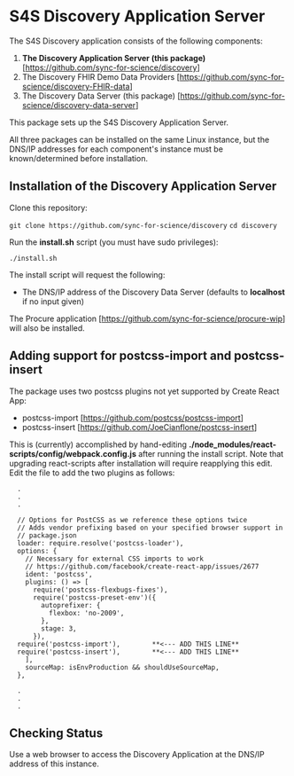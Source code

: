 # S4S Discovery Application Server

The S4S Discovery application consists of the following components:

1. **The Discovery Application Server (this package)** [<https://github.com/sync-for-science/discovery>]
2. The Discovery FHIR Demo Data Providers [<https://github.com/sync-for-science/discovery-FHIR-data>]
3. The Discovery Data Server (this package) [<https://github.com/sync-for-science/discovery-data-server>]

This package sets up the S4S Discovery Application Server.

All three packages can be installed on the same Linux instance, but the DNS/IP addresses for each component's instance must be known/determined before installation.

## Installation of the Discovery Application Server

Clone this repository:

`git clone https://github.com/sync-for-science/discovery`
`cd discovery`

Run the **install.sh** script (you must have sudo privileges):

`./install.sh`

The install script will request the following:

- The DNS/IP address of the Discovery Data Server (defaults to **localhost** if no input given)

The Procure application [<https://github.com/sync-for-science/procure-wip>] will also be installed.

## Adding support for postcss-import and postcss-insert

The package uses two postcss plugins not yet supported by Create React App:

- postcss-import [<https://github.com/postcss/postcss-import>]
- postcss-insert [<https://github.com/JoeCianflone/postcss-insert>]

This is (currently) accomplished by hand-editing **./node_modules/react-scripts/config/webpack.config.js** after running the install script. Note that upgrading react-scripts after installation will require reapplying this edit. Edit the file to add the two plugins as follows:

      .
      .
      .

      // Options for PostCSS as we reference these options twice
      // Adds vendor prefixing based on your specified browser support in
      // package.json
      loader: require.resolve('postcss-loader'),
      options: {
        // Necessary for external CSS imports to work
        // https://github.com/facebook/create-react-app/issues/2677
        ident: 'postcss',
        plugins: () => [
          require('postcss-flexbugs-fixes'),
          require('postcss-preset-env')({
            autoprefixer: {
              flexbox: 'no-2009',
            },
            stage: 3,
          }),
	  require('postcss-import'),		**<--- ADD THIS LINE**
	  require('postcss-insert'),		**<--- ADD THIS LINE**
        ],
        sourceMap: isEnvProduction && shouldUseSourceMap,
      },

      .
      .
      .

## Checking Status

Use a web browser to access the Discovery Application at the DNS/IP address of this instance.
